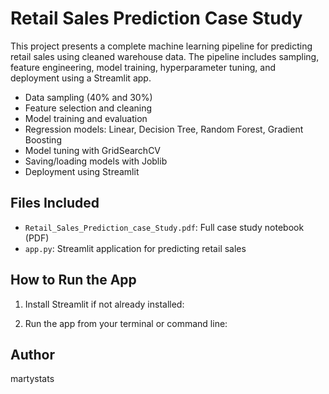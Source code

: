 # Retail Sales Prediction Case Study

This project presents a complete machine learning pipeline for predicting retail sales using cleaned warehouse data. The pipeline includes sampling, feature engineering, model training, hyperparameter tuning, and deployment using a Streamlit app.


- Data sampling (40% and 30%)
- Feature selection and cleaning
- Model training and evaluation
- Regression models: Linear, Decision Tree, Random Forest, Gradient Boosting
- Model tuning with GridSearchCV
- Saving/loading models with Joblib
- Deployment using Streamlit

## Files Included

- `Retail_Sales_Prediction_case_Study.pdf`: Full case study notebook (PDF)
- `app.py`: Streamlit application for predicting retail sales

## How to Run the App

1. Install Streamlit if not already installed:

2. Run the app from your terminal or command line:

## Author

martystats
